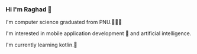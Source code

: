 ### Hi I'm Raghad 👋

I'm computer science graduated from PNU.👩🏻‍💻

I'm interested in mobile application development 📲 and artificial intelligence. 

I'm currently learning kotlin.🌸
